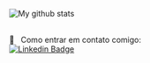 ![My github stats](https://github-readme-stats.vercel.app/api?username=LucasCarrias&show_icons=true&theme=dark)

 <br/> :email: &nbsp; Como entrar em contato comigo: 
<br/> [![Linkedin Badge](https://img.shields.io/badge/-LucasCarrias-blue?style=flat-square&logo=Linkedin&logoColor=white&link=https://www.linkedin.com/in/lucas-carrias/)](https://www.linkedin.com/in/lucas-carrias/) 


```
